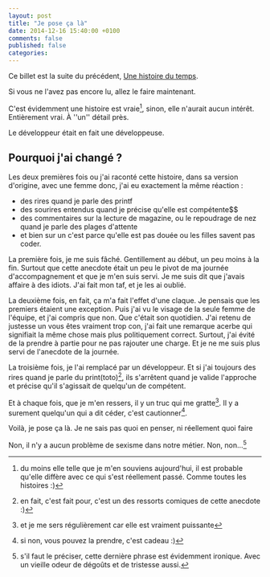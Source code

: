 ```yaml
---
layout: post
title: "Je pose ça là"
date: 2014-12-16 15:40:00 +0100
comments: false
published: false
categories: 
---
```

Ce billet est la suite du précédent, [Une histoire du temps](/?post/2014/12/16/une-histoire-de-temps).

Si vous ne l'avez pas encore lu, allez le faire maintenant.

C'est évidemment une histoire est vraie[^1], sinon, elle n'aurait aucun intérêt. 
Entièrement vrai. À ''un'' détail près. 

Le développeur était en fait une développeuse.

## Pourquoi j'ai changé ?
Les deux premières fois ou j'ai raconté cette histoire, dans sa version d'origine, avec une femme donc, j'ai eu exactement la même réaction :
* des rires quand je parle des printf
* des sourires entendus quand je précise qu'elle est compétente$$
* des commentaires sur la lecture de magazine, ou le repoudrage de nez quand je parle des plages d'attente
* et bien sur un c'est parce qu'elle est pas douée ou les filles savent pas coder.

La première fois, je me suis fâché. Gentillement au début, un peu moins à la fin. Surtout que cette anecdote était un peu le pivot de ma journée d'accompagnement et que je m'en suis servi.
Je me suis dit que j'avais affaire à des idiots. J'ai fait mon taf, et je les ai oublié.

La deuxième fois, en fait, ça m'a fait l'effet d'une claque. 
Je pensais que les premiers étaient une exception. Puis j'ai vu le visage de la seule femme de l'équipe, et j'ai compris que non. Que c'était son quotidien.
J'ai retenu de justesse un vous êtes vraiment trop con, j'ai fait une remarque acerbe qui signifiait la même chose mais plus politiquement correct.
Surtout, j'ai évité de la prendre à partie pour ne pas rajouter une charge. Et je ne me suis plus servi de l'anecdote de la journée.

La troisième fois, je l'ai remplacé par un développeur. 
Et si j'ai toujours des rires quand je parle du print(toto)[^2], ils s'arrêtent quand je valide l'approche et précise qu'il s'agissait de quelqu'un de compétent.

Et à chaque fois, que je m'en ressers, il y un truc qui me gratte[^3]. 
Il y a surement quelqu'un qui a dit céder, c'est cautionner[^4].


Voilà, je pose ça là. Je ne sais pas quoi en penser, ni réellement quoi faire


Non, il n'y a aucun problème de sexisme dans notre métier. Non, non...[^5]


[^1]: du moins elle telle que je m'en souviens aujourd'hui, il est probable qu'elle diffère avec ce qui s'est réellement passé. Comme toutes les histoires :)
[^2]: en fait, c'est fait pour, c'est un des ressorts comiques de cette anecdote :)
[^3]: et je me sers régulièrement car elle est vraiment puissante
[^4]: si non, vous pouvez la prendre, c'est cadeau :)
[^5]: s'il faut le préciser, cette dernière phrase est évidemment ironique. Avec un vieille odeur de dégoûts et de tristesse aussi.
